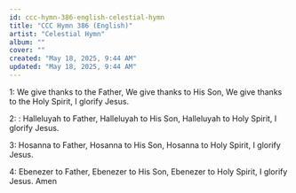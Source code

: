 ```yaml
---
id: ccc-hymn-386-english-celestial-hymn
title: "CCC Hymn 386 (English)"
artist: "Celestial Hymn"
album: ""
cover: ""
created: "May 18, 2025, 9:44 AM"
updated: "May 18, 2025, 9:44 AM"
---
```


1: We give thanks to the Father,
We give thanks to His Son,
We give thanks to the Holy Spirit,
I glorify Jesus.

2: : Halleluyah to Father,
Halleluyah to His Son,
Halleluyah to Holy Spirit,
I glorify Jesus.

3: Hosanna to Father,
Hosanna to His Son,
Hosanna to Holy Spirit,
I glorify Jesus.

4: Ebenezer to Father,
Ebenezer to His Son,
Ebenezer to Holy Spirit,
I glorify Jesus. 
Amen
